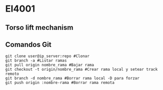 # EI4001

## Torso lift mechanism

## Comandos Git

```
git clone user@ip_server:repo #Clonar
git branch -a #Listar ramas
git pull origin nombre_rama #Bajar rama
git checkout -t origin/nombre_rama #Crear rama local y setear track remoto
git branch -d nombre_rama #Borrar rama local -D para forzar
git push origin :nombre-rama #Borrar rama remota
```

